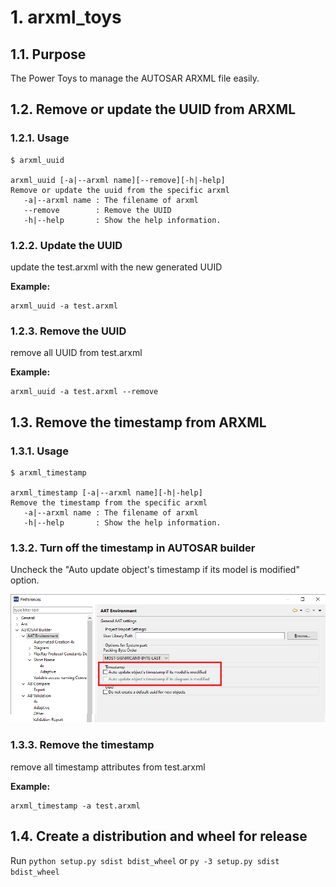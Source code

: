# 1. arxml_toys

## 1.1. Purpose

The Power Toys to manage the AUTOSAR ARXML file easily.

## 1.2. Remove or update the UUID from ARXML

### 1.2.1. Usage 

```
$ arxml_uuid

arxml_uuid [-a|--arxml name][--remove][-h|-help]
Remove or update the uuid from the specific arxml
   -a|--arxml name : The filename of arxml
   --remove        : Remove the UUID
   -h|--help       : Show the help information.
```

### 1.2.2. Update the UUID

update the test.arxml with the new generated UUID

**Example:**

```
arxml_uuid -a test.arxml
```

### 1.2.3. Remove the UUID

remove all UUID from test.arxml

**Example:**

```
arxml_uuid -a test.arxml --remove
```

## 1.3. Remove the timestamp from ARXML

### 1.3.1. Usage 

```
$ arxml_timestamp

arxml_timestamp [-a|--arxml name][-h|-help]
Remove the timestamp from the specific arxml
   -a|--arxml name : The filename of arxml
   -h|--help       : Show the help information.
```

### 1.3.2. Turn off the timestamp in AUTOSAR builder

Uncheck the "Auto update object's timestamp if its model is modified" option.

![](figure_1.png)

### 1.3.3. Remove the timestamp

remove all timestamp attributes from test.arxml

**Example:**

```
arxml_timestamp -a test.arxml
```

## 1.4. Create a distribution and wheel for release

Run `python setup.py sdist bdist_wheel`
or `py -3 setup.py sdist bdist_wheel`